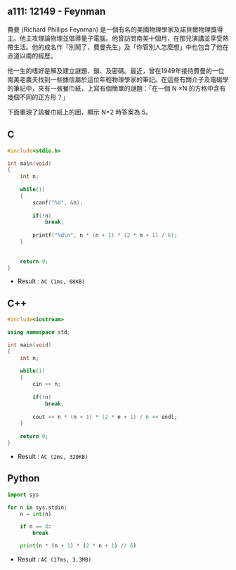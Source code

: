 ## a111: 12149 - Feynman
費曼 (Richard Phillips Feynman) 是一個有名的美國物理學家及諾貝爾物理獎得主。他主攻理論物理並倡導量子電腦。他曾訪問南美十個月，在那兒演講並享受熱帶生活。他的成名作「別鬧了，費曼先生」及「你管別人怎麼想」中也包含了他在赤道以南的經歷。

他一生的嗜好是解及建立謎題、鎖、及密碼。最近，曾在1949年接待費曼的一位南美老農夫找到一些據信屬於這位年輕物理學家的筆記。在這些有關介子及電磁學的筆記中，夾有一張餐巾紙，上寫有個簡單的謎題：「在一個 N ×N 的方格中含有幾個不同的正方形？」

下面重現了該餐巾紙上的圖，顯示 N=2 時答案為 5。

## C
```C
#include<stdio.h>

int main(void)
{
	int n;
	
	while(1)
	{
		scanf("%d", &n);
		
		if(!n)
			break;
		
		printf("%d\n", n * (n + 1) * (2 * n + 1) / 6);
	}
		
		
	return 0;
}
```
 * Result : `AC (1ms, 68KB)`

## C++
```C++
#include<iostream>

using namespace std;

int main(void)
{
	int n;
	
	while(1)
	{
		cin >> n;
		
		if(!n)
			break;
			
		cout << n * (n + 1) * (2 * n + 1) / 6 << endl;
	}
	
	return 0;
}
```
 * Result : `AC (2ms, 320KB)`

## Python
```python
import sys

for n in sys.stdin:
    n = int(n)

    if n == 0:
        break

    print(n * (n + 1) * (2 * n + 1) // 6)
```
 * Result : `AC (17ms, 3.3MB)`
